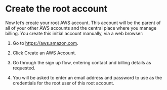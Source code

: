 # Create the root account

Now let’s create your root AWS account. This account will be the parent of all of your other AWS accounts and
the central place where you manage billing. You create this initial account manually, via a web browser:

1. Go to <https://aws.amazon.com>.

2. Click Create an AWS Account.

3. Go through the sign up flow, entering contact and billing details as requested.

4. You will be asked to enter an email address and password to use as the credentials for the root user of this root
    account.


<!-- ##DOCS-SOURCER-START
{
  "sourcePlugin": "local-copier",
  "hash": "429cdfbcd62cd69e8a3eebd428aff6a6"
}
##DOCS-SOURCER-END -->
